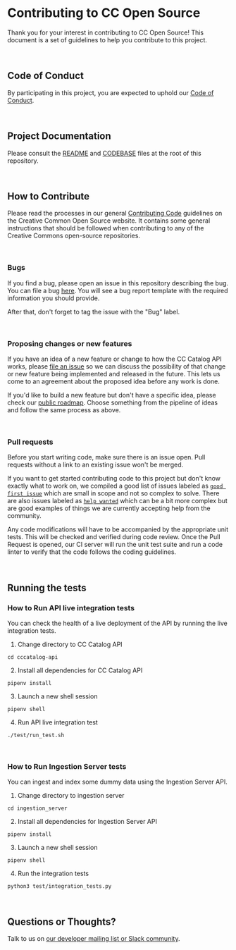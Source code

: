# Contributing to CC Open Source

Thank you for your interest in contributing to CC Open Source! This document is a set of guidelines to help you contribute to this project.

<br/>

## Code of Conduct

By participating in this project, you are expected to uphold our [Code of Conduct](https://creativecommons.github.io/community/code-of-conduct/).

<br/>

## Project Documentation

Please consult the [README](./README.md) and [CODEBASE](./CODEBASE.md) files at the root of this repository.

<br/>

## How to Contribute

Please read the processes in our general [Contributing Code](https://creativecommons.github.io/contributing-code/) guidelines on the Creative Common Open Source website. It contains some general instructions that should be followed when contributing to any of the Creative Commons open-source repositories.

<br/>

### Bugs

If you find a bug, please open an issue in this repository describing the bug. You can file a bug [here](https://github.com/creativecommons/cccatalog-api/issues/new?template=bug_report.md). You will see a bug report template with the required information you should provide.

After that, don't forget to tag the issue with the "Bug" label.

<br/>

### Proposing changes or new features

If you have an idea of a new feature or change to how the CC Catalog API works, please [file an issue](https://github.com/creativecommons/cccatalog-api/issues/new?template=feature_request.md) so we can discuss the possibility of that change or new feature being implemented and released in the future. This lets us come to an agreement about the proposed idea before any work is done.

If you'd like to build a new feature but don't have a specific idea, please check our [public roadmap](https://docs.google.com/document/d/19yH2V5K4nzWgEXaZhkzD1egzrRayyDdxlzxZOTCm_pc/). Choose something from the pipeline of ideas and follow the same process as above.

<br/>

### Pull requests

Before you start writing code, make sure there is an issue open. Pull requests without a link to an existing issue won't be merged.

If you want to get started contributing code to this project but don't know exactly what to work on, we compiled a good list of issues labeled as [`good first issue`](https://github.com/creativecommons/cccatalog-api/labels/good%20first%20issue) which are small in scope and not so complex to solve. There are also issues labeled as [`help wanted`](https://github.com/creativecommons/cccatalog-api/labels/help%20wanted) which can be a bit more complex but are good examples of things we are currently accepting help from the community.

Any code modifications will have to be accompanied by the appropriate unit tests. This will be checked and verified during code review. Once the Pull Request is opened, our CI server will run the unit test suite and run a code linter to verify that the code follows the coding guidelines.

<br/>

## Running the tests

### How to Run API live integration tests
You can check the health of a live deployment of the API by running the live integration tests.

1. Change directory to CC Catalog API
```
cd cccatalog-api
```

2. Install all dependencies for CC Catalog API
```
pipenv install
```

3. Launch a new shell session
```
pipenv shell
```

4. Run API live integration test
```
./test/run_test.sh
```

<br/>

### How to Run Ingestion Server tests
You can ingest and index some dummy data using the Ingestion Server API.

1. Change directory to ingestion server
```
cd ingestion_server
```

2. Install all dependencies for Ingestion Server API
```
pipenv install
```

3. Launch a new shell session
```
pipenv shell
```

4. Run the integration tests
```
python3 test/integration_tests.py
```

<br/>

## Questions or Thoughts?

Talk to us on [our developer mailing list or Slack community](https://creativecommons.github.io/community/).

